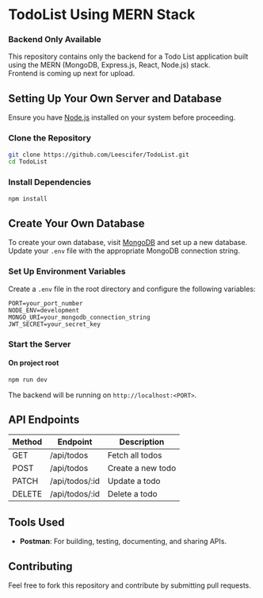 # TodoList Using MERN Stack

### Backend Only Available

This repository contains only the backend for a Todo List application built using the MERN (MongoDB, Express.js, React, Node.js) stack.  
Frontend is coming up next for upload.

## Setting Up Your Own Server and Database

Ensure you have [Node.js](https://nodejs.org/) installed on your system before proceeding.

### Clone the Repository
```sh
git clone https://github.com/Leescifer/TodoList.git
cd TodoList
```

### Install Dependencies
```sh
npm install
```

## Create Your Own Database
To create your own database, visit [MongoDB](https://www.mongodb.com/) and set up a new database. Update your `.env` file with the appropriate MongoDB connection string.

### Set Up Environment Variables
Create a `.env` file in the root directory and configure the following variables:
```env
PORT=your_port_number
NODE_ENV=development
MONGO_URI=your_mongodb_connection_string
JWT_SECRET=your_secret_key
```

### Start the Server
#### On project root
```sh
npm run dev 
```
The backend will be running on `http://localhost:<PORT>`.

## API Endpoints
| Method | Endpoint | Description |
|--------|------------|-------------|
| GET | /api/todos | Fetch all todos |
| POST | /api/todos | Create a new todo |
| PATCH | /api/todos/:id | Update a todo |
| DELETE | /api/todos/:id | Delete a todo |

## Tools Used
- **Postman**: For building, testing, documenting, and sharing APIs.

## Contributing
Feel free to fork this repository and contribute by submitting pull requests.

